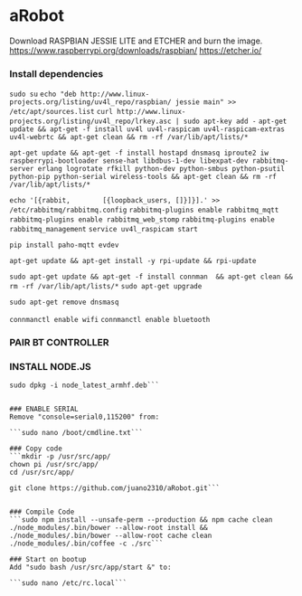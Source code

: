 # aRobot

Download RASPBIAN JESSIE LITE and ETCHER and burn the image.
https://www.raspberrypi.org/downloads/raspbian/
https://etcher.io/

### Install dependencies

```sudo su```
```echo "deb http://www.linux-projects.org/listing/uv4l_repo/raspbian/ jessie main" >> /etc/apt/sources.list```
```curl http://www.linux-projects.org/listing/uv4l_repo/lrkey.asc | sudo apt-key add -```
```apt-get update && apt-get -f install uv4l uv4l-raspicam uv4l-raspicam-extras uv4l-webrtc && apt-get clean && rm -rf /var/lib/apt/lists/*```

```apt-get update && apt-get -f install hostapd dnsmasq iproute2 iw raspberrypi-bootloader sense-hat libdbus-1-dev libexpat-dev rabbitmq-server erlang logrotate rfkill python-dev python-smbus python-psutil python-pip python-serial wireless-tools && apt-get clean && rm -rf /var/lib/apt/lists/*```

```echo '[{rabbit,        [{loopback_users, []}]}].' >> /etc/rabbitmq/rabbitmq.config```
```rabbitmq-plugins enable rabbitmq_mqtt```
```rabbitmq-plugins enable rabbitmq_web_stomp```
```rabbitmq-plugins enable rabbitmq_management```
```service uv4l_raspicam start```

```pip install paho-mqtt evdev```

```apt-get update && apt-get install -y rpi-update && rpi-update```

```sudo apt-get update && apt-get -f install connman  && apt-get clean && rm -rf /var/lib/apt/lists/*```
```sudo apt-get upgrade```

```sudo apt-get remove dnsmasq```

```connmanctl enable wifi```
```connmanctl enable bluetooth```

### PAIR BT CONTROLLER


### INSTALL NODE.JS
```wget http://node-arm.herokuapp.com/node_latest_armhf.deb
sudo dpkg -i node_latest_armhf.deb```


### ENABLE SERIAL
Remove "console=serial0,115200" from:

```sudo nano /boot/cmdline.txt```

### Copy code
```mkdir -p /usr/src/app/
chown pi /usr/src/app/
cd /usr/src/app/

git clone https://github.com/juano2310/aRobot.git```


### Compile Code
```sudo npm install --unsafe-perm --production && npm cache clean
./node_modules/.bin/bower --allow-root install && ./node_modules/.bin/bower --allow-root cache clean
./node_modules/.bin/coffee -c ./src```

### Start on bootup
Add "sudo bash /usr/src/app/start &" to:

```sudo nano /etc/rc.local```
